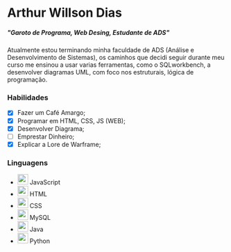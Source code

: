 
# **Arthur Willson Dias**    
##### *"Garoto de Programa, Web Desing, Estudante de ADS"*
<!--
Obvio que preciso mudar essa parte, meh, colocar "emphassis", o "header" tá baixo demais ainda.
-->
Atualmente estou terminando minha faculdade de ADS (Análise e Desenvolvimento de Sistemas), os caminhos que decidi seguir durante meu curso me ensinou a usar varias ferramentas, como o SQLworkbench, a desenvolver diagramas UML, com foco nos estruturais, lógica de programação.
### Habilidades
<!--
Preciso colocar em lista habilidades...
Uma lista ordenada ou compacta...
-->
- [x] Fazer um Café Amargo;
- [x] Programar em HTML, CSS, JS (WEB);
- [x] Desenvolver Diagrama;
- [ ] Emprestar Dinheiro;
- [x] Explicar a Lore de Warframe;

### Linguagens
<!--
um caminho de jpg... "não vai dar" certo, preciso colocar algo, mas não lembro..
-->
- <img src="https://cdn.jsdelivr.net/gh/devicons/devicon/icons/javascript/javascript-original.svg" width="24"/> JavaScript
- <img src="https://cdn.jsdelivr.net/gh/devicons/devicon/icons/html5/html5-original.svg" width="24"/> HTML
- <img src="https://cdn.jsdelivr.net/gh/devicons/devicon/icons/css3/css3-original.svg" width="24"/> CSS
- <img src="https://cdn.jsdelivr.net/gh/devicons/devicon/icons/mysql/mysql-original.svg" width="24"/> MySQL
- <img src="https://cdn.jsdelivr.net/gh/devicons/devicon/icons/java/java-original.svg" width="24"/> Java
- <img src="https://cdn.jsdelivr.net/gh/devicons/devicon/icons/python/python-original.svg" width="24"/> Python
